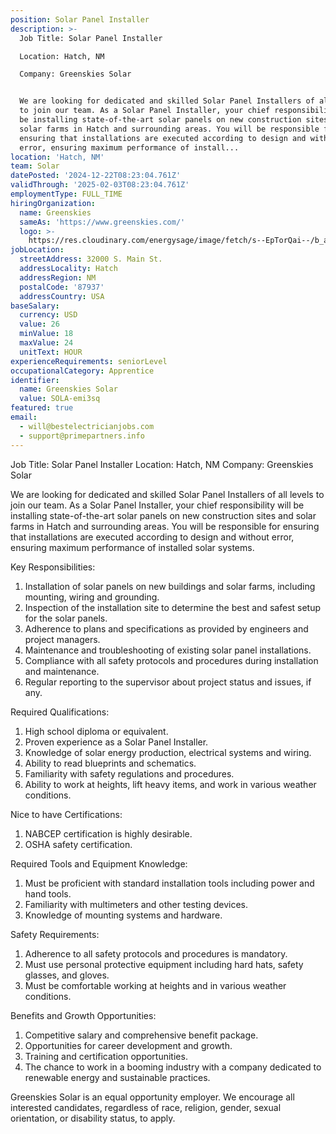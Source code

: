 ```yaml
---
position: Solar Panel Installer
description: >-
  Job Title: Solar Panel Installer

  Location: Hatch, NM

  Company: Greenskies Solar


  We are looking for dedicated and skilled Solar Panel Installers of all levels
  to join our team. As a Solar Panel Installer, your chief responsibility will
  be installing state-of-the-art solar panels on new construction sites and
  solar farms in Hatch and surrounding areas. You will be responsible for
  ensuring that installations are executed according to design and without
  error, ensuring maximum performance of install...
location: 'Hatch, NM'
team: Solar
datePosted: '2024-12-22T08:23:04.761Z'
validThrough: '2025-02-03T08:23:04.761Z'
employmentType: FULL_TIME
hiringOrganization:
  name: Greenskies
  sameAs: 'https://www.greenskies.com/'
  logo: >-
    https://res.cloudinary.com/energysage/image/fetch/s--EpTorQai--/b_auto,c_pad,f_auto,h_200,q_auto,w_200/https://es-media-prod.s3.amazonaws.com/media/supplier/logo/source/Greenskies_Clean_Focus_Company.jpg
jobLocation:
  streetAddress: 32000 S. Main St.
  addressLocality: Hatch
  addressRegion: NM
  postalCode: '87937'
  addressCountry: USA
baseSalary:
  currency: USD
  value: 26
  minValue: 18
  maxValue: 24
  unitText: HOUR
experienceRequirements: seniorLevel
occupationalCategory: Apprentice
identifier:
  name: Greenskies Solar
  value: SOLA-emi3sq
featured: true
email:
  - will@bestelectricianjobs.com
  - support@primepartners.info
---
```




Job Title: Solar Panel Installer
Location: Hatch, NM
Company: Greenskies Solar

We are looking for dedicated and skilled Solar Panel Installers of all levels to join our team. As a Solar Panel Installer, your chief responsibility will be installing state-of-the-art solar panels on new construction sites and solar farms in Hatch and surrounding areas. You will be responsible for ensuring that installations are executed according to design and without error, ensuring maximum performance of installed solar systems.

Key Responsibilities:

1. Installation of solar panels on new buildings and solar farms, including mounting, wiring and grounding.
2. Inspection of the installation site to determine the best and safest setup for the solar panels.
3. Adherence to plans and specifications as provided by engineers and project managers.
4. Maintenance and troubleshooting of existing solar panel installations.
5. Compliance with all safety protocols and procedures during installation and maintenance.
6. Regular reporting to the supervisor about project status and issues, if any.

Required Qualifications:

1. High school diploma or equivalent.
2. Proven experience as a Solar Panel Installer.
3. Knowledge of solar energy production, electrical systems and wiring.
4. Ability to read blueprints and schematics.
5. Familiarity with safety regulations and procedures.
6. Ability to work at heights, lift heavy items, and work in various weather conditions.

Nice to have Certifications:

1. NABCEP certification is highly desirable.
2. OSHA safety certification.

Required Tools and Equipment Knowledge:

1. Must be proficient with standard installation tools including power and hand tools.
2. Familiarity with multimeters and other testing devices.
3. Knowledge of mounting systems and hardware.

Safety Requirements:

1. Adherence to all safety protocols and procedures is mandatory.
2. Must use personal protective equipment including hard hats, safety glasses, and gloves.
3. Must be comfortable working at heights and in various weather conditions.

Benefits and Growth Opportunities:

1. Competitive salary and comprehensive benefit package.
2. Opportunities for career development and growth.
3. Training and certification opportunities.
4. The chance to work in a booming industry with a company dedicated to renewable energy and sustainable practices.

Greenskies Solar is an equal opportunity employer. We encourage all interested candidates, regardless of race, religion, gender, sexual orientation, or disability status, to apply.
